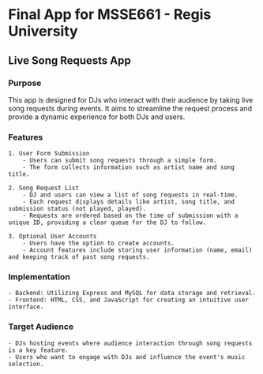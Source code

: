 # Final App for MSSE661 - Regis University
## Live Song Requests App

### Purpose

This app is designed for DJs who interact with their audience by taking live song requests during events. It aims to streamline the request process and provide a dynamic experience for both DJs and users.

### Features

    1. User Form Submission
        - Users can submit song requests through a simple form.
        - The form collects information such as artist name and song title.

    2. Song Request List
        - DJ and users can view a list of song requests in real-time. 
        - Each request displays details like artist, song title, and submission status (not played, played).
        - Requests are ordered based on the time of submission with a unique ID, providing a clear queue for the DJ to follow. 
 
    3. Optional User Accounts
        - Users have the option to create accounts. 
        - Account features include storing user information (name, email) and keeping track of past song requests. 

### Implementation

    - Backend: Utilizing Express and MySQL for data storage and retrieval.
    - Frontend: HTML, CSS, and JavaScript for creating an intuitive user interface.

### Target Audience 

    - DJs hosting events where audience interaction through song requests is a key feature.
    - Users who want to engage with DJs and influence the event's music selection.